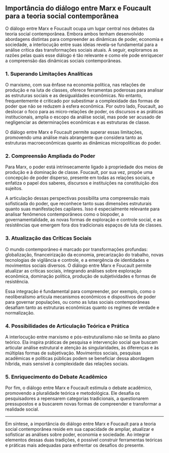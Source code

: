 
## Importância do diálogo entre Marx e Foucault para a teoria social contemporânea

O diálogo entre Marx e Foucault ocupa um lugar central nos debates da teoria social contemporânea. Embora ambos tenham desenvolvido abordagens distintas para compreender as dinâmicas de poder, economia e sociedade, a interlocução entre suas ideias revela-se fundamental para a análise crítica das transformações sociais atuais. A seguir, exploramos as razões pelas quais esse diálogo é tão relevante e como ele pode enriquecer a compreensão das dinâmicas sociais contemporâneas.

### 1. Superando Limitações Analíticas

O marxismo, com sua ênfase na economia política, nas relações de produção e na luta de classes, oferece ferramentas poderosas para analisar as estruturas sociais e as desigualdades econômicas. No entanto, frequentemente é criticado por subestimar a complexidade das formas de poder que não se reduzem à esfera econômica. Por outro lado, Foucault, ao deslocar o foco para as micro-relações de poder, os discursos e as práticas institucionais, amplia o escopo da análise social, mas pode ser acusado de negligenciar as determinações econômicas e as estruturas de classe.

O diálogo entre Marx e Foucault permite superar essas limitações, promovendo uma análise mais abrangente que considera tanto as estruturas macroeconômicas quanto as dinâmicas micropolíticas do poder.

### 2. Compreensão Ampliada do Poder

Para Marx, o poder está intrinsecamente ligado à propriedade dos meios de produção e à dominação de classe. Foucault, por sua vez, propõe uma concepção de poder disperso, presente em todas as relações sociais, e enfatiza o papel dos saberes, discursos e instituições na constituição dos sujeitos.

A articulação dessas perspectivas possibilita uma compreensão mais sofisticada do poder, que reconhece tanto suas dimensões estruturais quanto suas manifestações capilares. Isso é especialmente relevante para analisar fenômenos contemporâneos como o biopoder, a governamentalidade, as novas formas de exploração e controle social, e as resistências que emergem fora dos tradicionais espaços de luta de classes.

### 3. Atualização das Críticas Sociais

O mundo contemporâneo é marcado por transformações profundas: globalização, financeirização da economia, precarização do trabalho, novas tecnologias de vigilância e controle, e a emergência de identidades e movimentos sociais diversos. O diálogo entre Marx e Foucault permite atualizar as críticas sociais, integrando análises sobre exploração econômica, dominação política, produção de subjetividades e formas de resistência.

Essa integração é fundamental para compreender, por exemplo, como o neoliberalismo articula mecanismos econômicos e dispositivos de poder para governar populações, ou como as lutas sociais contemporâneas desafiam tanto as estruturas econômicas quanto os regimes de verdade e normalização.

### 4. Possibilidades de Articulação Teórica e Prática

A interlocução entre marxismo e pós-estruturalismo não se limita ao plano teórico. Ela inspira práticas de pesquisa e intervenção social que buscam articular análise estrutural e atenção às singularidades, às diferenças e às múltiplas formas de subjetivação. Movimentos sociais, pesquisas acadêmicas e políticas públicas podem se beneficiar dessa abordagem híbrida, mais sensível à complexidade das relações sociais.

### 5. Enriquecimento do Debate Acadêmico

Por fim, o diálogo entre Marx e Foucault estimula o debate acadêmico, promovendo a pluralidade teórica e metodológica. Ele desafia os pesquisadores a repensarem categorias tradicionais, a questionarem pressupostos e a buscarem novas formas de compreender e transformar a realidade social.

___

Em síntese, a importância do diálogo entre Marx e Foucault para a teoria social contemporânea reside em sua capacidade de ampliar, atualizar e sofisticar as análises sobre poder, economia e sociedade. Ao integrar elementos dessas duas tradições, é possível construir ferramentas teóricas e práticas mais adequadas para enfrentar os desafios do presente.
```
